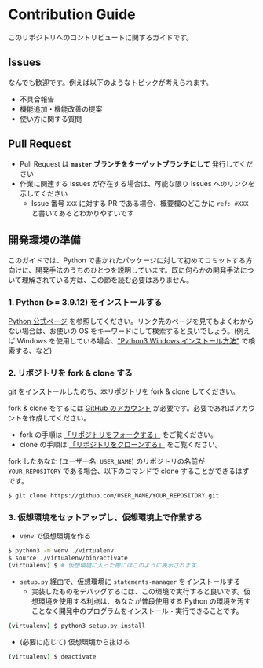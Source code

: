 # Contribution Guide

このリポジトリへのコントリビュートに関するガイドです。

## Issues

なんでも歓迎です。例えば以下のようなトピックが考えられます。

- 不具合報告
- 機能追加・機能改善の提案
- 使い方に関する質問

## Pull Request

- Pull Request は **`master` ブランチをターゲットブランチにして** 発行してください
- 作業に関連する Issues が存在する場合は、可能な限り Issues へのリンクを示してください
  - Issue 番号 `XXX` に対する PR である場合、概要欄のどこかに `ref: #XXX` と書いてあるとわかりやすいです

## 開発環境の準備

このガイドでは、Python で書かれたパッケージに対して初めてコミットする方向けに、開発手法のうちのひとつを説明しています。既に何らかの開発手法について理解されている方は、この節を読む必要はありません。

### 1. Python (>= 3.9.12) をインストールする

[Python 公式ページ](https://www.python.org/downloads/) を参照してください。リンク先のページを見てもよくわからない場合は、お使いの OS をキーワードにして検索すると良いでしょう。(例えば Windows を使用している場合、["Python3 Windows インストール方法"](https://www.google.com/search?channel=fs&client=ubuntu&q=Python3+Windows+%E3%82%A4%E3%83%B3%E3%82%B9%E3%83%88%E3%83%BC%E3%83%AB%E6%96%B9%E6%B3%95) で検索する、など)

### 2. リポジトリを fork & clone する

[git](https://git-scm.com/downloads) をインストールしたのち、本リポジトリを fork & clone してください。

fork & clone をするには [GitHub のアカウント](https://github.com/) が必要です。必要であればアカウントを作成してください。

- fork の手順は [「リポジトリをフォークする」](https://docs.github.com/ja/github/getting-started-with-github/quickstart/fork-a-repo) をご覧ください。
- clone の手順は [「リポジトリをクローンする」](https://docs.github.com/ja/github/creating-cloning-and-archiving-repositories/cloning-a-repository-from-github/cloning-a-repository) をご覧ください。

fork したあなた (ユーザー名: `USER_NAME`) のリポジトリの名前が `YOUR_REPOSITORY` である場合、以下のコマンドで clone することができるはずです。

```bash
$ git clone https://github.com/USER_NAME/YOUR_REPOSITORY.git
```

### 3. 仮想環境をセットアップし、仮想環境上で作業する

- `venv` で仮想環境を作る

```bash
$ python3 -m venv ./virtualenv
$ source ./virtualenv/bin/activate
(virtualenv) $ # 仮想環境に入った際にはこのように表示されます
```

- `setup.py` 経由で、仮想環境に `statements-manager` をインストールする
  - 実装したものをデバッグするには、この環境で実行すると良いです。仮想環境を使用する利点は、あなたが普段使用する Python の環境を汚すことなく開発中のプログラムをインストール・実行できることです。

```bash
(virtualenv) $ python3 setup.py install
```

- (必要に応じて) 仮想環境から抜ける

```bash
(virtualenv) $ deactivate
```
